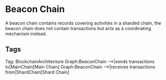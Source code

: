# Beacon Chain

A beacon chain contains records covering activities in a sharded chain, the beacon chain does not contain transactions but acts as a coordinating mechanism instead.

## Tags

Tag: BlockchainArchitecture
Graph:BeaconChain -->|sends transactions to|MainChain[Main Chain]
Graph:BeaconChain -->|receives transactions from|ShardChain[Shard Chain]
